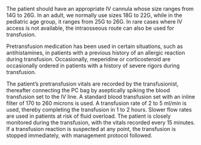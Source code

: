 The patient should have an appropriate IV cannula whose size ranges from 14G to 26G. In an adult, we normally use sizes 18G to 22G, while in the pediatric age group, it ranges from 25G to 26G. In rare cases where IV access is not available, the intraosseous route can also be used for transfusion.

Pretransfusion medication has been used in certain situations, such as antihistamines, in patients with a previous history of an allergic reaction during transfusion. Occasionally, meperidine or corticosteroid are occasionally ordered in patients with a history of severe rigors during transfusion.

The patient’s pretransfusion vitals are recorded by the transfusionist, thereafter connecting the PC bag by aseptically spiking the blood transfusion set to the IV line. A standard blood transfusion set with an inline filter of 170 to 260 microns is used. A transfusion rate of 2 to 5 ml/min is used, thereby completing the transfusion in 1 to 2 hours. Slower flow rates are used in patients at risk of fluid overload. The patient is closely monitored during the transfusion, with the vitals recorded every 15 minutes. If a transfusion reaction is suspected at any point, the transfusion is stopped immediately, with management protocol followed.